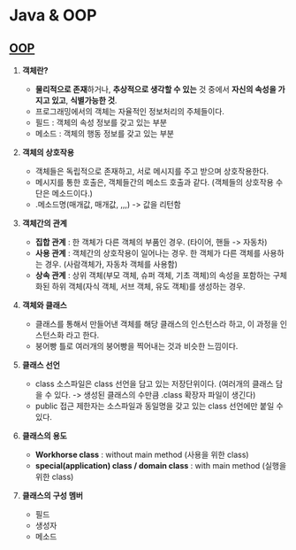 # Java & OOP

## [OOP](https://github.com/limjunhyuk97/OOP_study/blob/main/Ajou/week03/Lecture_Scrum.md)   

 1. **객체란?**
    - **물리적으로 존재**하거나, **추상적으로 생각할 수 있는** 것 중에서 **자신의 속성을 가지고 있고**, **식별가능한 것**.
    - 프로그래밍에서의 객체는 자율적인 정보처리의 주체들이다.
    - 필드 : 객체의 속성 정보를 갖고 있는 부분
    - 메소드 : 객체의 행동 정보를 갖고 있는 부분   
    
 2. **객체의 상호작용**
    - 객체들은 독립적으로 존재하고, 서로 메시지를 주고 받으며 상호작용한다.
    - 메시지를 통한 호출은, 객체들간의 메소드 호출과 같다. (객체들의 상호작용 수단은 메소드이다.)
    - .메소드명(매개값, 매개값, ,,,) -> 값을 리턴함   
    
 3. **객체간의 관계**
    - **집합 관계** : 한 객체가 다른 객체의 부품인 경우. (타이어, 핸들 -> 자동차)
    - **사용 관계** : 객체간의 상호작용이 일어나는 경우. 한 객체가 다른 객체를 사용하는 경우. (사람객체가, 자동차 객체를 사용함) 
    - **상속 관계** : 상위 객체(부모 객체, 슈퍼 객체, 기초 객체)의 속성을 포함하는 구체화된 하위 객체(자식 객체, 서브 객체, 유도 객체)를 생성하는 경우.   
    
 4. **객체와 클래스**
    - 클래스를 통해서 만들어낸 객체를 해당 클래스의 인스턴스라 하고, 이 과정을 인스턴스화 라고 한다.
    - 붕어빵 틀로 여러개의 붕어빵을 찍어내는 것과 비슷한 느낌이다.   
    
 5. **클래스 선언**
    - class 소스파일은 class 선언을 담고 있는 저장단위이다. (여러개의 클래스 담을 수 있다. -> 생성된 클래스의 수만큼 .class 확장자 파일이 생긴다)
    - public 접근 제한자는 소스파일과 동일명을 갖고 있는 class 선언에만 붙일 수 있다.
  
 6. **클래스의 용도**
    - **Workhorse class** : without main method (사용을 위한 class)
    - **special(application) class / domain class** : with main method (실행을 위한 class)
    
 7. **클래스의 구성 멤버**
    - 필드 
    - 생성자
    - 메소드
  
  
  
  
  
  
